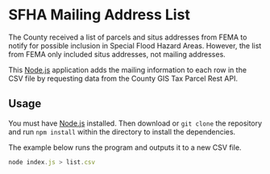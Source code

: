 # SFHA Mailing Address List

The County received a list of parcels and situs addresses from FEMA to notify
for possible inclusion in Special Flood Hazard Areas. However, the list from
FEMA only included situs addresses, not mailing addresses.

This [Node.js](http://nodejs.org) application adds the mailing information to
each row in the CSV file by requesting data from the County GIS Tax Parcel Rest
API.

## Usage

You must have [Node.js](http://node.js.org) installed. Then download or `git
clone` the repository and run `npm install` within the directory to install the
dependencies.

The example below runs the program and outputs it to a new CSV file.
``` javascript
node index.js > list.csv
```
